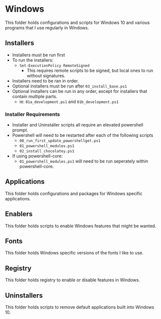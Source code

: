 # Windows

This folder holds configurations and scripts for Windows 10 and various programs
that I use regularly in Windows.

## Installers

* Installers must be run first
* To run the installers:
  * `Set-ExecutionPolicy RemoteSigned`
    * This requires remote scripts to be signed, but local ones to run without
      signatures.
* Installers need to be ran in order.
* Optional installers must be run after `03_install_base.ps1`
* Optional installers can be run in any order, except for installers that
  contain multiple parts.
  * ie: `01a_development.ps1` and `01b_development.ps1`

### Installer Requirements

* Installer and Uninstaller scripts all require an elevated powershell prompt.
* Powershell will need to be restarted after each of the following scripts
  * `00_run_first_update_powershellget.ps1`
  * `01_powershell_modules.ps1`
  * `02_install_chocolatey.ps1`
* If using powershell-core:
  * `01_powershell_modules.ps1` will need to be run seperately within
    powershell-core.

## Applications

This folder holds configurations and packages for Windows specific applications.

## Enablers

This folder holds scripts to enable Windows features that might be wanted.

## Fonts

This folder holds Windows specific versions of the fonts I like to use.

## Registry

This folder holds registry to enable or disable features in Windows.

## Uninstallers

This folder holds scripts to remove default applications built into Windows 10.
